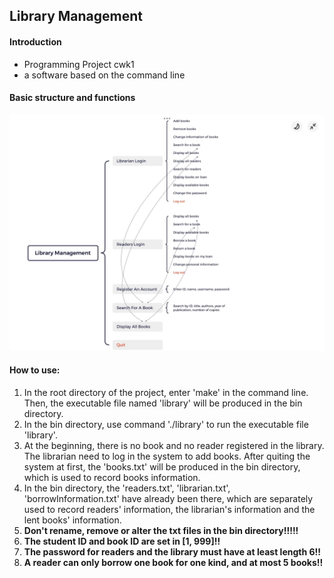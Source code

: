 ## Library Management

#### Introduction
+ Programming Project cwk1
+ a software based on the command line

#### Basic structure and functions

![image-20220404132627200](README.assets/image-20220404132627200.png)

#### How to use:

1.  In the root directory of the project, enter  'make'  in the command line. Then, the executable file named 'library' will be produced in the bin directory. 
2.  In the bin directory, use command './library' to run the executable file 'library'.
3.  At the beginning, there is no book and no reader registered in the library. The librarian need to log in the system to add books. After quiting the system at first, the 'books.txt' will be produced in the bin directory, which is used to record books information.
3.  In the bin directory, the 'readers.txt', 'librarian.txt', 'borrowInformation.txt' have already been there, which are separately used to record readers' information, the librarian's information and the lent books' information. 
3.  **Don't rename, remove or alter the txt files in the bin directory!!!!!**
3.  **The student ID and book ID are set in [1, 999]!!**
3.  **The password for readers and the library must have at least length 6!!**
3.  **A reader can only borrow one book for one kind, and at most 5 books!!**
